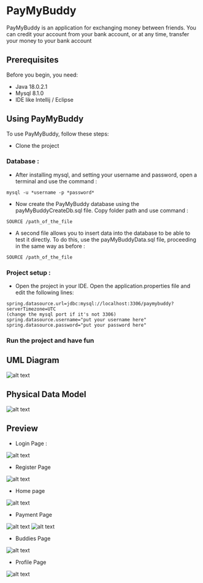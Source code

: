 # PayMyBuddy

PayMyBuddy is an application for exchanging money between friends. You can credit your account from your bank account,
or at any time, transfer your money to your bank account

## Prerequisites

Before you begin, you need:

* Java 18.0.2.1
* Mysql 8.1.0
* IDE like Intellij / Eclipse

## Using PayMyBuddy

To use PayMyBuddy, follow these steps:

* Clone the project

### Database :

* After installing mysql, and setting your username and password, open a terminal and use the command :

```
mysql -u *username -p *password*
```

* Now create the PayMyBuddy database using the payMyBuddyCreateDb.sql file. Copy folder path and use command :

```
SOURCE /path_of_the_file
```

* A second file allows you to insert data into the database to be able to test it directly. To do this, use the
  payMyBuddyData.sql file, proceeding in the same way as before :

```
SOURCE /path_of_the_file
```

### Project setup :

* Open the project in your IDE. Open the application.properties file and edit the following lines:

```
spring.datasource.url=jdbc:mysql://localhost:3306/paymybuddy?serverTimezone=UTC 
(change the mysql port if it's not 3306)
spring.datasource.username="put your username here" 
spring.datasource.password="put your password here"
```

### Run the project and have fun

## UML Diagram

![alt text](src/main/resources/static/assets/uml.png)

## Physical Data Model

![alt text](src/main/resources/static/assets/mpd.png)

## Preview

* Login Page :

![alt text](src/main/resources/static/assets/login.png)

* Register Page

![alt text](src/main/resources/static/assets/register.png)

* Home page

![alt text](src/main/resources/static/assets/home.png)

* Payment Page

![alt text](src/main/resources/static/assets/payment.png)
![alt text](src/main/resources/static/assets/payment2.png)

* Buddies Page

![alt text](src/main/resources/static/assets/buddies.png)

* Profile Page

![alt text](src/main/resources/static/assets/profile.png)

